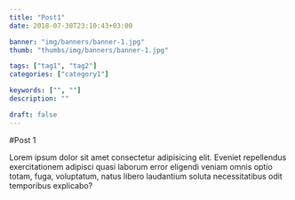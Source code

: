 ```yaml
---
title: "Post1"
date: 2018-07-30T23:10:43+03:00

banner: "img/banners/banner-1.jpg"
thumb: "thumbs/img/banners/banner-1.jpg"

tags: ["tag1", "tag2"]
categories: ["category1"]

keywords: ["", ""]
description: ""

draft: false
---
```


#Post 1

Lorem ipsum dolor sit amet consectetur adipisicing elit. Eveniet repellendus exercitationem adipisci quasi laborum error eligendi veniam omnis optio totam, fuga, voluptatum, natus libero laudantium soluta necessitatibus odit temporibus explicabo?
